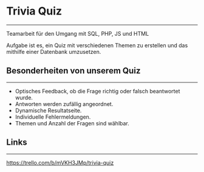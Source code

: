 # Trivia Quiz
---

Teamarbeit für den Umgang mit SQL, PHP, JS und HTML

Aufgabe ist es, ein Quiz mit verschiedenen Themen zu erstellen und das mithilfe einer Datenbank umzusetzen.

## Besonderheiten von unserem Quiz
---

- Optisches Feedback, ob die Frage richtig oder falsch beantwortet wurde.
- Antworten werden zufällig angeordnet.
- Dynamische Resultatseite.
- Individuelle Fehlermeldungen.
- Themen und Anzahl der Fragen sind wählbar.

## Links
---

https://trello.com/b/mVKH3JMp/trivia-quiz